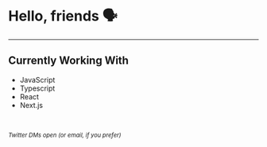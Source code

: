 # Hello, friends 🗣
___

## Currently Working With
- JavaScript
- Typescript
- React
- Next.js

<br />

<small>*Twitter DMs open (or email, if you prefer)*</small>

